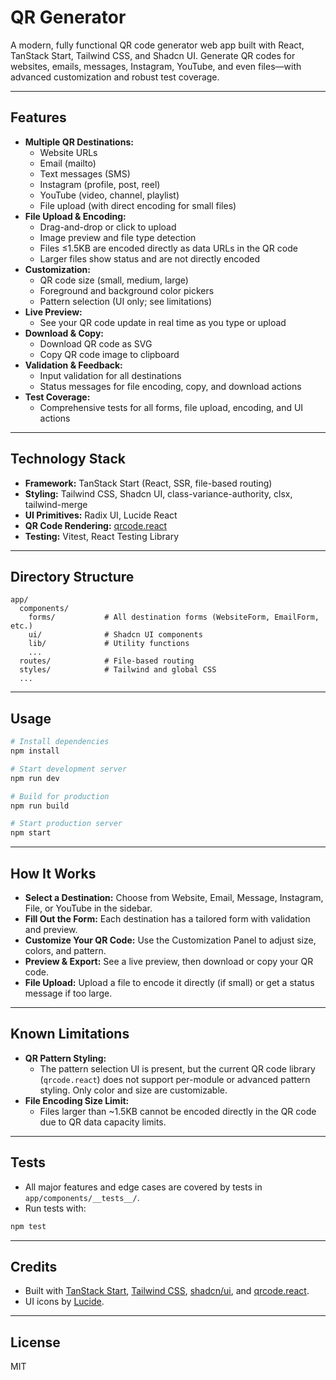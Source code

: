 # QR Generator

A modern, fully functional QR code generator web app built with React, TanStack Start, Tailwind CSS, and Shadcn UI. Generate QR codes for websites, emails, messages, Instagram, YouTube, and even files—with advanced customization and robust test coverage.

---

## Features

- **Multiple QR Destinations:**
  - Website URLs
  - Email (mailto)
  - Text messages (SMS)
  - Instagram (profile, post, reel)
  - YouTube (video, channel, playlist)
  - File upload (with direct encoding for small files)
- **File Upload & Encoding:**
  - Drag-and-drop or click to upload
  - Image preview and file type detection
  - Files ≤1.5KB are encoded directly as data URLs in the QR code
  - Larger files show status and are not directly encoded
- **Customization:**
  - QR code size (small, medium, large)
  - Foreground and background color pickers
  - Pattern selection (UI only; see limitations)
- **Live Preview:**
  - See your QR code update in real time as you type or upload
- **Download & Copy:**
  - Download QR code as SVG
  - Copy QR code image to clipboard
- **Validation & Feedback:**
  - Input validation for all destinations
  - Status messages for file encoding, copy, and download actions
- **Test Coverage:**
  - Comprehensive tests for all forms, file upload, encoding, and UI actions

---

## Technology Stack

- **Framework:** TanStack Start (React, SSR, file-based routing)
- **Styling:** Tailwind CSS, Shadcn UI, class-variance-authority, clsx, tailwind-merge
- **UI Primitives:** Radix UI, Lucide React
- **QR Code Rendering:** [qrcode.react](https://github.com/zpao/qrcode.react)
- **Testing:** Vitest, React Testing Library

---

## Directory Structure

```
app/
  components/
    forms/           # All destination forms (WebsiteForm, EmailForm, etc.)
    ui/              # Shadcn UI components
    lib/             # Utility functions
    ...
  routes/            # File-based routing
  styles/            # Tailwind and global CSS
  ...
```

---

## Usage

```bash
# Install dependencies
npm install

# Start development server
npm run dev

# Build for production
npm run build

# Start production server
npm start
```

---

## How It Works

- **Select a Destination:** Choose from Website, Email, Message, Instagram, File, or YouTube in the sidebar.
- **Fill Out the Form:** Each destination has a tailored form with validation and preview.
- **Customize Your QR Code:** Use the Customization Panel to adjust size, colors, and pattern.
- **Preview & Export:** See a live preview, then download or copy your QR code.
- **File Upload:** Upload a file to encode it directly (if small) or get a status message if too large.

---

## Known Limitations

- **QR Pattern Styling:**
  - The pattern selection UI is present, but the current QR code library (`qrcode.react`) does not support per-module or advanced pattern styling. Only color and size are customizable.
- **File Encoding Size Limit:**
  - Files larger than ~1.5KB cannot be encoded directly in the QR code due to QR data capacity limits.

---

## Tests

- All major features and edge cases are covered by tests in `app/components/__tests__/`.
- Run tests with:

```bash
npm test
```

---

## Credits

- Built with [TanStack Start](https://tanstack.com/start), [Tailwind CSS](https://tailwindcss.com/), [shadcn/ui](https://ui.shadcn.com/), and [qrcode.react](https://github.com/zpao/qrcode.react).
- UI icons by [Lucide](https://lucide.dev/).

---

## License

MIT
